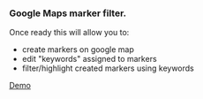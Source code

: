 ### Google Maps marker filter.

Once ready this will allow you to:
- create markers on google map
- edit "keywords" assigned to markers
- filter/highlight created markers using keywords

[Demo](http://ezimir.github.com/google-maps-label-filter)
